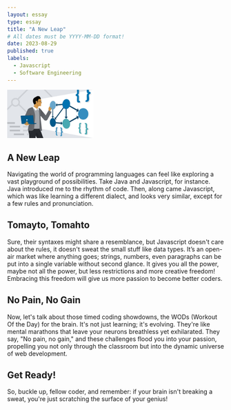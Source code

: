 ```yaml
---
layout: essay
type: essay
title: "A New Leap"
# All dates must be YYYY-MM-DD format!
date: 2023-08-29
published: true
labels:
  - Javascript
  - Software Engineering
---
```


<img width="200px" class="rounded float-start pe-4" src="../img/new-leap/leap.jpeg">

## A New Leap

Navigating the world of programming languages can feel like exploring a vast playground of possibilities. Take Java and Javascript, for instance. Java introduced me to the rhythm of code. Then, along came Javascript, which was like learning a different dialect, and looks very similar, except for a few rules and pronunciation. 


## Tomayto, Tomahto

Sure, their syntaxes might share a resemblance, but Javascript doesn't care about the rules, it doesn't sweat the small stuff like data types. It’s an open-air market where anything goes; strings, numbers, even paragraphs can be put into a single variable without second glance. It gives you all the power, maybe not all the power, but less restrictions and more creative freedom! Embracing this freedom will give us more passion to become better coders. 

## No Pain, No Gain

Now, let's talk about those timed coding showdowns, the WODs (Workout Of the Day) for the brain. It's not just learning; it's evolving. They're like mental marathons that leave your neurons breathless yet exhilarated. They say, "No pain, no gain," and these challenges flood you into your passion, propelling you not only through the classroom but into the dynamic universe of web development. 

## Get Ready!

So, buckle up, fellow coder, and remember: if your brain isn't breaking a sweat, you're just scratching the surface of your genius!

